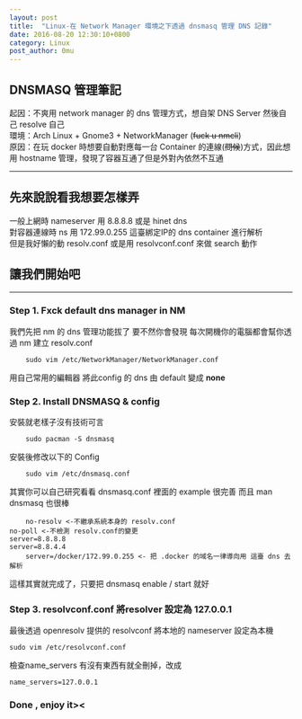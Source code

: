 ```yaml
---
layout: post
title:  "Linux-在 Network Manager 環境之下透過 dnsmasq 管理 DNS 記錄" 
date: 2016-08-20 12:30:10+0800
category: Linux
post_author: 0mu
---
```

## DNSMASQ 管理筆記   
     
起因：不爽用 network manager 的 dns 管理方式，想自架 DNS Server 然後自己 resolve 自己    
環境：Arch Linux + Gnome3 + NetworkManager (<s>fuck u nmcli</s>)    
原因：在玩 docker 時想要自動對應每一台 Container 的連線(<s>問候</s>)方式，因此想用 hostname 管理，發現了容器互通了但是外對內依然不互通    
    
---
    
## 先來說說看我想要怎樣弄
    
一般上網時 nameserver 用 8.8.8.8 或是 hinet dns    
對容器連線時 ns 用 172.99.0.255 這臺綁定IP的 dns container 進行解析    
但是我好懶的動 resolv.conf 或是用 resolvconf.conf 來做 search 動作    
    
		
## 讓我們開始吧    
    
---
    
### Step 1.    Fxck default dns manager in  NM    
我們先把 nm 的 dns 管理功能拔了 要不然你會發現 每次開機你的電腦都會幫你透過 nm 建立 resolv.conf
    
		sudo vim /etc/NetworkManager/NetworkManager.conf    
		
用自己常用的編輯器 將此config 的 dns 由 default 變成 **none**

### Step 2.    Install DNSMASQ & config     
安裝就老樣子沒有技術可言
    
		sudo pacman -S dnsmasq    
		
安裝後修改以下的 Config      
    
		sudo vim /etc/dnsmasq.conf   
		
其實你可以自己研究看看 dnsmasq.conf 裡面的 example 很完善 而且 man dnsmasq 也很棒    

		no-resolv <-不繼承系統本身的 resolv.conf
    no-poll <-不檢測 resolv.conf的變更
    server=8.8.8.8
    server=8.8.4.4
		server=/docker/172.99.0.255 <- 把 .docker 的域名一律導向用 這臺 dns 去解析
    
這樣其實就完成了，只要把 dnsmasq enable / start 就好    

		
### Step 3. resolvconf.conf 將resolver 設定為 127.0.0.1    
    
最後透過 openresolv 提供的 resolvconf 將本地的 nameserver 設定為本機    

    sudo vim /etc/resolvconf.conf 
		
檢查name_servers 有沒有東西有就全刪掉，改成

    name_servers=127.0.0.1


### Done , enjoy it><





